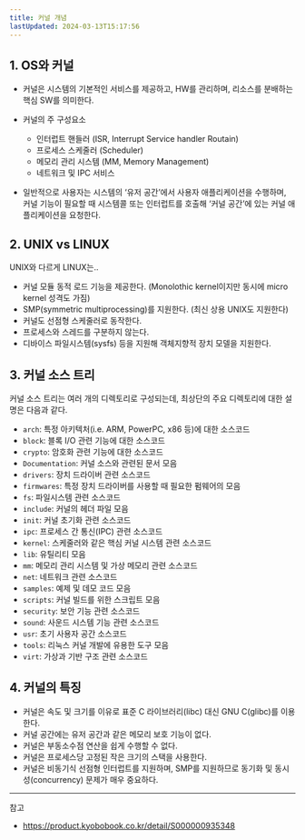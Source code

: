 ```yaml
---
title: 커널 개념
lastUpdated: 2024-03-13T15:17:56
---
```


## 1. OS와 커널

- 커널은 시스템의 기본적인 서비스를 제공하고, HW를 관리하며, 리소스를 분배하는 핵심 SW를 의미한다.

- 커널의 주 구성요소 
  - 인터럽트 핸들러 (ISR, Interrupt Service handler Routain)
  - 프로세스 스케줄러 (Scheduler)
  - 메모리 관리 시스템 (MM, Memory Management)
  - 네트워크 및 IPC 서비스

- 일반적으로 사용자는 시스템의 ‘유저 공간’에서 사용자 애플리케이션을 수행하며, 커널 기능이 필요할 때 시스템콜 또는 인터럽트를 호출해 ‘커널 공간’에 있는 커널 애플리케이션을 요청한다.

## 2. UNIX vs LINUX

UNIX와 다르게 LINUX는..

- 커널 모듈 동적 로드 기능을 제공한다. (Monolothic kernel이지만 동시에 micro kernel 성격도 가짐)
- SMP(symmetric multiprocessing)를 지원한다. (최신 상용 UNIX도 지원한다)
- 커널도 선점형 스케줄러로 동작한다.
- 프로세스와 스레드를 구분하지 않는다.
- 디바이스 파일시스템(sysfs) 등을 지원해 객체지향적 장치 모델을 지원한다.

## 3. 커널 소스 트리

커널 소스 트리는 여러 개의 디렉토리로 구성되는데, 최상단의 주요 디렉토리에 대한 설명은 다음과 같다.

- `arch`: 특정 아키텍처(i.e. ARM, PowerPC, x86 등)에 대한 소스코드
- `block`: 블록 I/O 관련 기능에 대한 소스코드
- `crypto`: 암호화 관련 기능에 대한 소스코드
- `Documentation`: 커널 소스와 관련된 문서 모음
- `drivers`: 장치 드라이버 관련 소스코드
- `firmwares`: 특정 장치 드라이버를 사용할 때 필요한 펌웨어의 모음
- `fs`: 파일시스템 관련 소스코드
- `include`: 커널의 헤더 파일 모음
- `init`: 커널 초기화 관련 소스코드
- `ipc`: 프로세스 간 통신(IPC) 관련 소스코드
- `kernel`: 스케줄러와 같은 핵심 커널 시스템 관련 소스코드
- `lib`: 유틸리티 모음
- `mm`: 메모리 관리 시스템 및 가상 메모리 관련 소스코드
- `net`: 네트워크 관련 소스코드
- `samples`: 예제 및 데모 코드 모음
- `scripts`: 커널 빌드를 위한 스크립트 모음
- `security`: 보안 기능 관련 소스코드
- `sound`: 사운드 시스템 기능 관련 소스코드
- `usr`: 초기 사용자 공간 소스코드
- `tools`: 리눅스 커널 개발에 유용한 도구 모음
- `virt`: 가상과 기반 구조 관련 소스코드

## 4. 커널의 특징

- 커널은 속도 및 크기를 이유로 표준 C 라이브러리(libc) 대신 GNU C(glibc)를 이용한다.
- 커널 공간에는 유저 공간과 같은 메모리 보호 기능이 없다.
- 커널은 부동소수점 연산을 쉽게 수행할 수 없다.
- 커널은 프로세스당 고정된 작은 크기의 스택을 사용한다.
- 커널은 비동기식 선점형 인터럽트를 지원하며, SMP를 지원하므로 동기화 및 동시성(concurrency) 문제가 매우 중요하다.

---
참고
- https://product.kyobobook.co.kr/detail/S000000935348